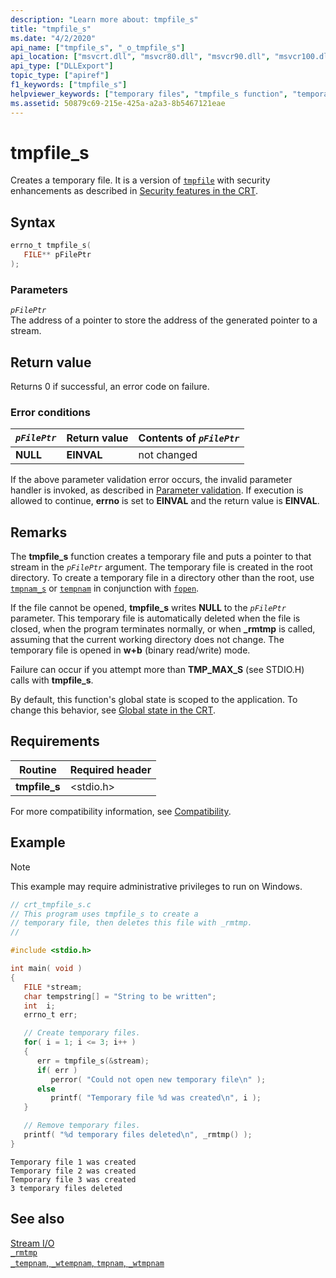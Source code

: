 ```yaml
---
description: "Learn more about: tmpfile_s"
title: "tmpfile_s"
ms.date: "4/2/2020"
api_name: ["tmpfile_s", "_o_tmpfile_s"]
api_location: ["msvcrt.dll", "msvcr80.dll", "msvcr90.dll", "msvcr100.dll", "msvcr100_clr0400.dll", "msvcr110.dll", "msvcr110_clr0400.dll", "msvcr120.dll", "msvcr120_clr0400.dll", "ucrtbase.dll", "api-ms-win-crt-stdio-l1-1-0.dll", "api-ms-win-crt-private-l1-1-0.dll"]
api_type: ["DLLExport"]
topic_type: ["apiref"]
f1_keywords: ["tmpfile_s"]
helpviewer_keywords: ["temporary files", "tmpfile_s function", "temporary files, creating"]
ms.assetid: 50879c69-215e-425a-a2a3-8b5467121eae
---
```

# tmpfile_s

Creates a temporary file. It is a version of [`tmpfile`](tmpfile.md) with security enhancements as described in [Security features in the CRT](../security-features-in-the-crt.md).

## Syntax

```C
errno_t tmpfile_s(
   FILE** pFilePtr
);
```

### Parameters

*`pFilePtr`*\
The address of a pointer to store the address of the generated pointer to a stream.

## Return value

Returns 0 if successful, an error code on failure.

### Error conditions

|*`pFilePtr`*|Return value|Contents of *`pFilePtr`*|
|----------------|----------------------|---------------------------------|
|**NULL**|**EINVAL**|not changed|

If the above parameter validation error occurs, the invalid parameter handler is invoked, as described in [Parameter validation](../parameter-validation.md). If execution is allowed to continue, **errno** is set to **EINVAL** and the return value is **EINVAL**.

## Remarks

The **tmpfile_s** function creates a temporary file and puts a pointer to that stream in the *`pFilePtr`* argument. The temporary file is created in the root directory. To create a temporary file in a directory other than the root, use [`tmpnam_s`](tmpnam-s-wtmpnam-s.md) or [`tempnam`](tempnam-wtempnam-tmpnam-wtmpnam.md) in conjunction with [`fopen`](fopen-wfopen.md).

If the file cannot be opened, **tmpfile_s** writes **NULL** to the *`pFilePtr`* parameter. This temporary file is automatically deleted when the file is closed, when the program terminates normally, or when **_rmtmp** is called, assuming that the current working directory does not change. The temporary file is opened in **w+b** (binary read/write) mode.

Failure can occur if you attempt more than **TMP_MAX_S** (see STDIO.H) calls with **tmpfile_s**.

By default, this function's global state is scoped to the application. To change this behavior, see [Global state in the CRT](../global-state.md).

## Requirements

|Routine|Required header|
|-------------|---------------------|
|**tmpfile_s**|\<stdio.h>|

For more compatibility information, see [Compatibility](../compatibility.md).

## Example

> [!NOTE]
> This example may require administrative privileges to run on Windows.

```C
// crt_tmpfile_s.c
// This program uses tmpfile_s to create a
// temporary file, then deletes this file with _rmtmp.
//

#include <stdio.h>

int main( void )
{
   FILE *stream;
   char tempstring[] = "String to be written";
   int  i;
   errno_t err;

   // Create temporary files.
   for( i = 1; i <= 3; i++ )
   {
      err = tmpfile_s(&stream);
      if( err )
         perror( "Could not open new temporary file\n" );
      else
         printf( "Temporary file %d was created\n", i );
   }

   // Remove temporary files.
   printf( "%d temporary files deleted\n", _rmtmp() );
}
```

```Output
Temporary file 1 was created
Temporary file 2 was created
Temporary file 3 was created
3 temporary files deleted
```

## See also

[Stream I/O](../stream-i-o.md)\
[`_rmtmp`](rmtmp.md)\
[`_tempnam`, `_wtempnam`, `tmpnam`, `_wtmpnam`](tempnam-wtempnam-tmpnam-wtmpnam.md)

